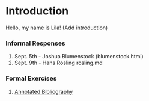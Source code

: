 # Introduction

Hello, my name is Lila! (Add introduction)

### Informal Responses

1. Sept. 5th - Joshua Blumenstock (blumenstock.html)
2. Sept. 9th - Hans Rosling rosling.md

### Formal Exercises

1. [Annotated Bibliography](...)
